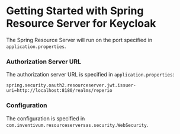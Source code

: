 # Getting Started with Spring Resource Server for Keycloak

The Spring Resource Server will run on the port specified in `application.properties`. 

### Authorization Server URL

The authorization server URL is specified in `application.properties`:

`spring.security.oauth2.resourceserver.jwt.issuer-uri=http://localhost:8180/realms/reperio`

### Configuration

The configuration is specified in `com.inventivum.resourceserversas.security.WebSecurity`.